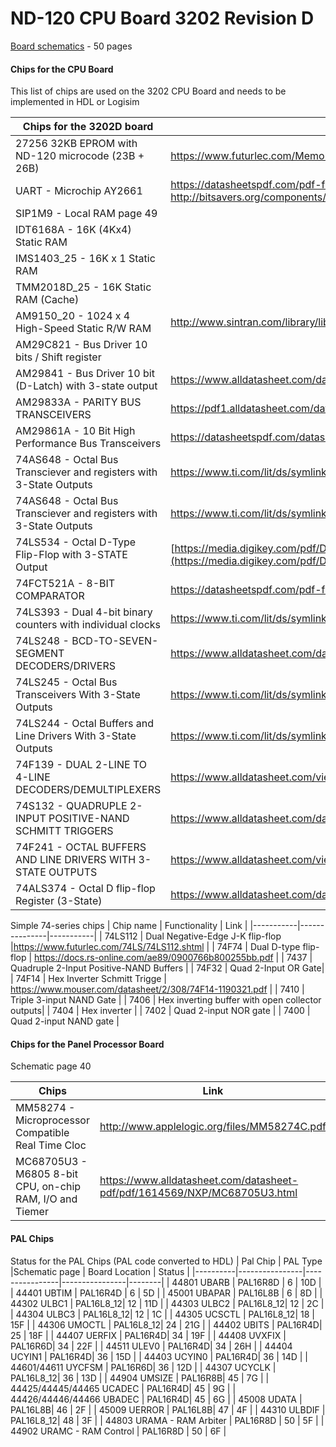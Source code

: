 # ND-120 CPU Board 3202 Revision D #


[Board schematics](3202-REV-D-OCT-87-600DPI.pdf) - 50 pages

#### Chips for the CPU Board ####

This list of chips are used on the 3202 CPU Board and needs to be implemented in HDL or Logisim

| Chips for the 3202D board                                                    | Link   |  Status |
|------------------------------------------------------------------------------|--------|---------|
| 27256 32KB EPROM with ND-120 microcode (23B + 26B)| https://www.futurlec.com/Memory/27256_Datasheet.shtml |EPROM content secured | 
| UART - Microchip AY2661 |  https://datasheetspdf.com/pdf-file/1412058/SMSC/COM2661-3/1 http://bitsavers.org/components/microchipTechnology/_dataBooks/1990_Microchip_Data_Book.pdf |Not started |
| SIP1M9 - Local RAM page 49 | 
| IDT6168A - 16K (4Kx4) Static RAM | | 
| IMS1403_25 - 16K x 1 Static RAM | 
| TMM2018D_25 -  16K Static RAM (Cache) | 
| AM9150_20 - 1024 x 4 High-Speed Static R/W RAM | http://www.sintran.com/library/libother/extern/AM9150.pdf |
| AM29C821 - Bus Driver 10 bits / Shift register | |
| AM29841 -  Bus Driver 10 bit (D-Latch) with 3-state output | https://www.alldatasheet.com/datasheet-pdf/pdf/107079/AMD/AM29841.html | 
| AM29833A - PARITY BUS TRANSCEIVERS | https://pdf1.alldatasheet.com/datasheet-pdf/view/165880/AMD/AM29833A.html | 
| AM29861A - 10 Bit High Performance Bus Transceivers | https://datasheetspdf.com/datasheet/AM29861.html |
| 74AS648 -   Octal Bus Transciever and registers with 3-State Outputs | https://www.ti.com/lit/ds/symlink/sn74als648a.pdf | 
| 74AS648  -  Octal Bus Transciever and registers with 3-State Outputs | https://www.ti.com/lit/ds/symlink/sn54as646.pdf| 
| 74LS534 -  Octal D-Type Flip-Flop with 3-STATE Output |  [https://media.digikey.com/pdf/Data%20Sheets/Fairchild%20PDFs/DM74LS534.pdf](https://media.digikey.com/pdf/Data%20Sheets/Fairchild%20PDFs/DM74LS534.pdf) | 
| 74FCT521A  - 8-BIT COMPARATOR |  https://datasheetspdf.com/pdf-file/1348201/IDT/IDT74FCT521AT/1 | Easy to recreate | 
| 74LS393 - Dual 4-bit binary counters with individual clocks| https://www.ti.com/lit/ds/symlink/sn74ls390.pdf |
| 74LS248 - BCD-TO-SEVEN-SEGMENT DECODERS/DRIVERS | https://www.alldatasheet.com/datasheet-pdf/pdf/5697/MOTOROLA/SN54/74LS248.html | 
| 74LS245 - Octal Bus Transceivers With 3-State Outputs |  https://www.ti.com/lit/ds/symlink/sn74ls245.pdf | Not started |
| 74LS244 - Octal Buffers and Line Drivers With 3-State Outputs| https://www.ti.com/lit/ds/symlink/sn74ls244.pdf |
| 74F139 - DUAL 2-LINE TO 4-LINE DECODERS/DEMULTIPLEXERS |  https://www.alldatasheet.com/view.jsp?Searchword=SN74S139 |
| 74S132 - QUADRUPLE 2-INPUT POSITIVE-NAND SCHMITT TRIGGERS| https://www.alldatasheet.com/datasheet-pdf/pdf/27365/TI/SN74S132.html | 
| 74F241 - OCTAL BUFFERS AND LINE DRIVERS WITH 3-STATE OUTPUTS | https://www.alldatasheet.com/view.jsp?Searchword=SN74S241 | 
| 74ALS374 - Octal D flip-flop Register (3-State)| https://www.alldatasheet.com/datasheet-pdf/pdf/15260/PHILIPS/74ALS374.html| |

Simple 74-series chips
| Chip name | Functionality | Link      |
|-----------|---------------|-----------|
| 74LS112 | Dual Negative-Edge J-K flip-flop |https://www.futurlec.com/74LS/74LS112.shtml |
| 74F74 | Dual D-type flip-flop | https://docs.rs-online.com/ae89/0900766b800255bb.pdf | 
| 7437 | Quadruple 2-Input Positive-NAND Buffers |
| 74F32 | Quad 2-Input OR Gate|
| 74F14 | Hex Inverter Schmitt Trigge | https://www.mouser.com/datasheet/2/308/74F14-1190321.pdf |
| 7410 | Triple 3-input NAND Gate |
| 7406 | Hex inverting buffer with open collector outputs| 
| 7404 | Hex inverter | 
| 7402 | Quad 2-input NOR gate | 
| 7400 | Quad 2-input NAND gate | 


#### Chips for the Panel Processor Board ####

Schematic page 40 

| Chips                                              | Link   |  Status |
|----------------------------------------------------|--------|---------|
| MM58274 -  Microprocessor Compatible Real Time Cloc| http://www.applelogic.org/files/MM58274C.pdf | |
| MC68705U3 - M6805 8-bit CPU, on-chip RAM, I/O and Tiemer |  https://www.alldatasheet.com/datasheet-pdf/pdf/1614569/NXP/MC68705U3.html | We dont have a ROM dump of the code in this CHIP. It should be 4K. Build reader or send chip to this man: http://matthieu.benoit.free.fr/device_list.htm |

#### PAL Chips ####

Status for the PAL Chips (PAL code converted to HDL)
| Pal Chip | PAL Type       |Schematic page  | Board Location | Status |
|----------|----------------|----------------|----------------|--------|
| 44801 UBARB | PAL16R8D | 6 | 10D |
| 44401 UBTIM | PAL16R4D | 6 | 5D |
| 45001 UBAPAR | PAL16L8B | 6 | 8D |
| 44302 ULBC1 | PAL16L8_12| 12 | 11D |
| 44303 ULBC2 | PAL16L8_12| 12 | 2C |
| 44304 ULBC3 | PAL16L8_12| 12 | 1C |
| 44305 UCSCTL | PAL16L8_12| 18 | 15F |
| 44306 UMOCTL | PAL16L8_12| 24 | 21G |
| 44402 UBITS | PAL16R4D| 25 | 18F |
| 44407 UERFIX  | PAL16R4D| 34 | 19F |
| 44408 UVXFIX  | PAL16R6D| 34 | 22F |
| 44511 ULEV0  | PAL16R4D| 34 | 26H |
| 44404 UCYIN1 | PAL16R4D| 36 | 15D |
| 44403 UCYIN0 | PAL16R4D| 36 | 14D |
| 44601/44611 UYCFSM | PAL16R6D| 36 | 12D |
| 44307 UCYCLK | PAL16L8_12| 36 | 13D |
| 44904 UMSIZE | PAL16R8B| 45 | 7G |
| 44425/44445/44465 UCADEC | PAL16R4D| 45 | 9G |
| 44426/44446/44466 UBADEC | PAL16R4D| 45 | 6G |
| 45008 UDATA | PAL16L8B| 46 | 2F |
| 45009 UERROR | PAL16L8B| 47 | 4F |
| 44310 ULBDIF | PAL16L8_12| 48 | 3F |
| 44803 URAMA - RAM Arbiter | PAL16R8D | 50 | 5F |
| 44902 URAMC - RAM Control | PAL16R8D | 50 | 6F |